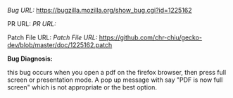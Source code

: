 _Bug URL:_ https://bugzilla.mozilla.org/show_bug.cgi?id=1225162


PR URL:
_PR URL:_ 


Patch File URL:
_Patch File URL:_ https://github.com/chr-chiu/gecko-dev/blob/master/doc/1225162.patch


 **Bug Diagnosis:** 
 
 this bug occurs when you open a pdf on the firefox browser, then press full screen or presentation mode. A pop up message with say "PDF is now full screen" which is not appropriate or the best option.